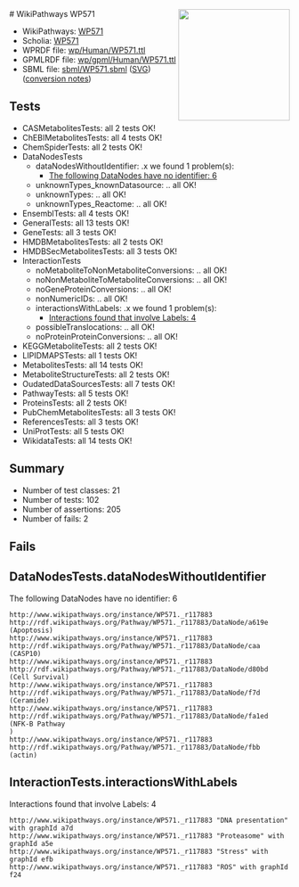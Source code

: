 <img style="float: right; width: 200px" src="../logo.png" />
# WikiPathways WP571

* WikiPathways: [WP571](https://identifiers.org/wikipathways:WP571)
* Scholia: [WP571](https://scholia.toolforge.org/wikipathways/WP571)
* WPRDF file: [wp/Human/WP571.ttl](../wp/Human/WP571.ttl)
* GPMLRDF file: [wp/gpml/Human/WP571.ttl](../wp/gpml/Human/WP571.ttl)
* SBML file: [sbml/WP571.sbml](../sbml/WP571.sbml) ([SVG](../sbml/WP571.svg)) ([conversion notes](../sbml/WP571.txt))

## Tests
* CASMetabolitesTests: all 2 tests OK!
* ChEBIMetabolitesTests: all 4 tests OK!
* ChemSpiderTests: all 2 tests OK!
* DataNodesTests
    * dataNodesWithoutIdentifier: .x we found 1 problem(s):
        * [The following DataNodes have no identifier: 6](#d2d32fa5)
    * unknownTypes_knownDatasource: .. all OK!
    * unknownTypes: .. all OK!
    * unknownTypes_Reactome: .. all OK!
* EnsemblTests: all 4 tests OK!
* GeneralTests: all 13 tests OK!
* GeneTests: all 3 tests OK!
* HMDBMetabolitesTests: all 2 tests OK!
* HMDBSecMetabolitesTests: all 3 tests OK!
* InteractionTests
    * noMetaboliteToNonMetaboliteConversions: .. all OK!
    * noNonMetaboliteToMetaboliteConversions: .. all OK!
    * noGeneProteinConversions: .. all OK!
    * nonNumericIDs: .. all OK!
    * interactionsWithLabels: .x we found 1 problem(s):
        * [Interactions found that involve Labels: 4](#630d267b)
    * possibleTranslocations: .. all OK!
    * noProteinProteinConversions: .. all OK!
* KEGGMetaboliteTests: all 2 tests OK!
* LIPIDMAPSTests: all 1 tests OK!
* MetabolitesTests: all 14 tests OK!
* MetaboliteStructureTests: all 2 tests OK!
* OudatedDataSourcesTests: all 7 tests OK!
* PathwayTests: all 5 tests OK!
* ProteinsTests: all 2 tests OK!
* PubChemMetabolitesTests: all 3 tests OK!
* ReferencesTests: all 3 tests OK!
* UniProtTests: all 5 tests OK!
* WikidataTests: all 14 tests OK!


## Summary

* Number of test classes: 21
* Number of tests: 102
* Number of assertions: 205
* Number of fails: 2

## Fails

<a name="d2d32fa5" />

## DataNodesTests.dataNodesWithoutIdentifier

The following DataNodes have no identifier: 6
```
http://www.wikipathways.org/instance/WP571._r117883 http://rdf.wikipathways.org/Pathway/WP571._r117883/DataNode/a619e (Apoptosis)
http://www.wikipathways.org/instance/WP571._r117883 http://rdf.wikipathways.org/Pathway/WP571._r117883/DataNode/caa (CASP10)
http://www.wikipathways.org/instance/WP571._r117883 http://rdf.wikipathways.org/Pathway/WP571._r117883/DataNode/d80bd (Cell Survival)
http://www.wikipathways.org/instance/WP571._r117883 http://rdf.wikipathways.org/Pathway/WP571._r117883/DataNode/f7d (Ceramide)
http://www.wikipathways.org/instance/WP571._r117883 http://rdf.wikipathways.org/Pathway/WP571._r117883/DataNode/fa1ed (NFK-B Pathway
)
http://www.wikipathways.org/instance/WP571._r117883 http://rdf.wikipathways.org/Pathway/WP571._r117883/DataNode/fbb (actin)
```

<a name="630d267b" />

## InteractionTests.interactionsWithLabels

Interactions found that involve Labels: 4
```
http://www.wikipathways.org/instance/WP571._r117883 "DNA presentation" with graphId a7d
http://www.wikipathways.org/instance/WP571._r117883 "Proteasome" with graphId a5e
http://www.wikipathways.org/instance/WP571._r117883 "Stress" with graphId efb
http://www.wikipathways.org/instance/WP571._r117883 "ROS" with graphId f24
```

